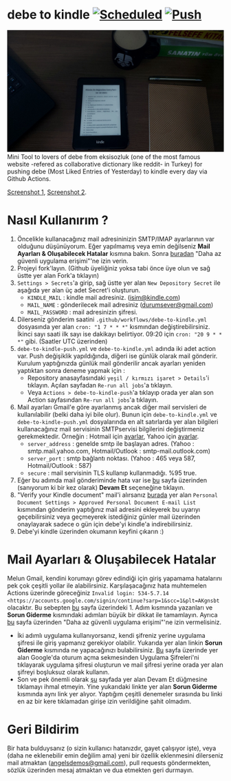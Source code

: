 # debe to kindle [![Scheduled](https://github.com/angelsdemos/debe-to-kindle/actions/workflows/debe-to-kindle.yml/badge.svg?branch=main&event=schedule)](https://github.com/angelsdemos/debe-to-kindle/actions/workflows/debe-to-kindle.yml) [![Push](https://github.com/angelsdemos/debe-to-kindle/actions/workflows/debe-to-kindle-push.yml/badge.svg)](https://github.com/angelsdemos/debe-to-kindle/actions/workflows/debe-to-kindle-push.yml)

<img src="img\dtk1.jpg" width="900">
Mini Tool to lovers of debe from eksisozluk (one of the most famous website -refered as collaborative dictionary like 
reddit- in Turkey) for pushing debe (Most Liked Entries of Yesterday) to kindle every day via Github Actions.

[Screenshot 1](https://github.com/angelsdemos/debe-to-kindle/blob/main/img/dtk2.jpg), [Screenshot 2](https://github.com/angelsdemos/debe-to-kindle/blob/main/img/dtk3.jpg).

# Nasıl Kullanırım ?
1. Öncelikle kullanacağınız mail adresininizin SMTP/IMAP ayarlarının var olduğunu düşünüyorum. Eğer yapılmamış veya emin
değilseniz **Mail Ayarları & Oluşabilecek Hatalar** kısmına bakın. Sonra [buradan](https://myaccount.google.com/lesssecureapps) 
"Daha az güvenli uygulama erişimi"'ne izin verin.
2. Projeyi fork'layın. (Github üyeliğiniz yoksa tabi önce üye olun ve sağ üstte yer alan Fork'a tıklayın)
3. `Settings > Secrets`'a girip, sağ üstte yer alan `New Depository Secret` ile aşağıda yer alan üç adet Secret'i oluşturun.
    * `KINDLE_MAIL` : kindle mail adresiniz. (isim@kindle.com)
    * `MAIL_NAME` : gönderilecek mail adresiniz (durumsever@gmail.com)
    * `MAIL_PASSWORD` : mail adresinizin şifresi.
4. Dilerseniz gönderim saatini `.github/workflows/debe-to-kindle.yml` dosyasında yer alan `cron: "1 7 * * *"` kısmından
değiştirebilirsiniz. İkinci sayı saati ilk sayı ise dakikayı belirtiyor. 09:20 için `cron: "20 9 * * *"` gibi. 
(Saatler UTC üzerinden)
5. `debe-to-kindle-push.yml` ve `debe-to-kindle.yml` adında iki adet action var. Push değişiklik yapıldığında, diğeri ise
günlük olarak mail gönderir. Kurulum yaptığınızda günlük mail gönderilir ancak ayarları yeniden yaptıktan sonra deneme yapmak için :
   * Repository anasayfasındaki `yeşil / kırmızı işaret > Details`'i tıklayın. Açılan sayfadan `Re-run all jobs`'a tıklayın.
   * Veya `Actions > debe-to-kindle-push`'a tıklayıp orada yer alan son Action sayfasından `Re-run all jobs`'a tıklayın.
6. Mail ayarları Gmail'e göre ayarlanmış ancak diğer mail servisleri de kullanılabilir (belki daha iyi bile olur). Bunun için `debe-to-kindle.yml`
ve `debe-to-kindle-push.yml` dosyalarında en alt satırlarda yer alan bilgileri kullanacağınız mail servisinin SMTPservisi bilgilerini
değiştirmeniz gerekmektedir. Örneğin  : Hotmail için [ayarlar](https://support.microsoft.com/tr-tr/office/outlook-com-i%C3%A7in-pop-imap-ve-smtp-ayarlar%C4%B1-d088b986-291d-42b8-9564-9c414e2aa040), Yahoo için [ayarlar](https://help.yahoo.com/kb/SLN4724.html).
   * `server_address` : genelde smtp ile başlayan adres. (Yahoo : smtp.mail.yahoo.com, Hotmail/Outlook : smtp-mail.outlook.com)
   * `server_port` : smtp bağlantı noktası. (Yahoo : 465 veya 587, Hotmail/Outlook : 587)
   * `secure` :  mail servisinin TLS kullanıp kullanmadığı. %95 true.
7. Eğer bu adımda mail gönderiminde hata var ise [bu](https://accounts.google.com/b/0/DisplayUnlockCaptcha) 
sayfa üzerinden (sanıyorum ki bir kez olarak) **Devam Et** seçeneğine tıklayın.
8. "Verify your Kindle document" mail'i alırsanız [burada](https://www.amazon.com/mn/dcw/myx.html/ref=kinw_myk_redirect#/home/settings/payment)
yer alan `Personal Document Settings > Approved Personal Document E-mail List` kısmından gönderim yaptığınız mail adresini ekleyerek
bu uyarıyı geçebilirsiniz veya geçmeyerek istediğiniz günler mail üzerinden onaylayarak sadece o gün için debe'yi kindle'a indirebilirsiniz.
9. Debe'yi kindle üzerinden okumanın keyfini çıkarın :)

# Mail Ayarları & Oluşabilecek Hatalar
Melun Gmail, kendini korumayı görev edindiği için giriş yapamama hatalarını pek çok çeşitli yollar ile alabilirsiniz. Karşılaşacağınız
hata muhtemelen Actions üzerinde göreceğiniz `Invalid login: 534-5.7.14 <https://accounts.google.com/signin/continue?sarp=1&scc=1&plt=AKgnsbt`
olacaktır. Bu sebepten [bu](https://support.google.com/mail/answer/7126229) sayfa üzerindeki 1. Adım kısmında yazanları ve 
**Sorun Giderme** kısmındaki adımları büyük bir dikkat ile tamamlayın. Ayrıca [bu](https://myaccount.google.com/lesssecureapps)
sayfa üzerinden "Daha az güvenli uygulama erişimi"'ne izin vermelisiniz.
* İki adımlı uygulama kullanıyorsanız, kendi şifreniz yerine uygulama şifresi ile giriş yapmanız gerekiyor olabilir. Yukarıda
yer alan linkin **Sorun Giderme** kısmında ne yapacağınızı bulabilirsiniz. [Bu](https://myaccount.google.com/security) sayfa üzerinde yer alan
Google'da oturum açma sekmesinden Uygulama Şifreleri'ni tıklayarak uygulama şifresi oluşturun ve mail şifresi yerine orada yer alan şifreyi
boşluksuz olarak kullanın.
* Son ve pek önemli olarak [şu](https://accounts.google.com/b/0/DisplayUnlockCaptcha) sayfada yer alan Devam Et düğmesine
tıklamayı ihmal etmeyin. Yine yukarıdaki linkte yer alan **Sorun Giderme** kısmında aynı link yer alıyor. Yaptığım çeşitli
denemeler sırasında bu linki en az bir kere tıklamadan girişe izin verildiğine şahit olmadım.

# Geri Bildirim
Bir hata bulduysanız (o sizin kullanıcı hatanızdır, gayet çalışıyor işte), veya (daha ne eklenebilir emin değilim ama) 
yeni bir özellik eklenmesini dilerseniz mail atmaktan (angelsdemos@gmail.com), pull requests göndermekten, sözlük üzerinden mesaj atmaktan ve dua
etmekten geri durmayın.
